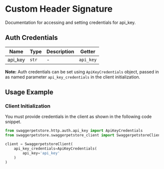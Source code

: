 
# Custom Header Signature



Documentation for accessing and setting credentials for api_key.

## Auth Credentials

| Name | Type | Description | Getter |
|  --- | --- | --- | --- |
| api_key | `str` | - | `api_key` |



**Note:** Auth credentials can be set using `ApiKeyCredentials` object, passed in as named parameter `api_key_credentials` in the client initialization.

## Usage Example

### Client Initialization

You must provide credentials in the client as shown in the following code snippet.

```python
from swaggerpetstore.http.auth.api_key import ApiKeyCredentials
from swaggerpetstore.swaggerpetstore_client import SwaggerpetstoreClient

client = SwaggerpetstoreClient(
    api_key_credentials=ApiKeyCredentials(
        api_key='api_key'
    )
)
```


